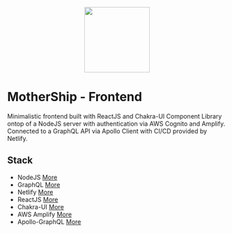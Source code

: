 <p align="center">
<img src="https://zdcohumppa-github-resources.s3.us-east-2.amazonaws.com/mother-ship/motherShip-Frontend.png" width=150px height="150px" />
<p/>

# MotherShip - Frontend

Minimalistic frontend built with ReactJS and Chakra-UI Component Library ontop of a NodeJS server with authentication via AWS Cognito and Amplify. Connected to a GraphQL API via Apollo Client with CI/CD provided by Netlify.

## Stack

 - NodeJS [More](https://nodejs.org/en/)
 - GraphQL [More](https://graphql.org/)
 - Netlify [More](https://netlify.com)
 - ReactJS [More](https://reactjs.org/)
 - Chakra-UI [More](https://chakra-ui.com/)
 - AWS Amplify [More](https://aws-amplify.github.io/)
 - Apollo-GraphQL [More](https://www.apollographql.com)

